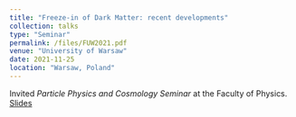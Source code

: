 ```yaml
---
title: "Freeze-in of Dark Matter: recent developments"
collection: talks
type: "Seminar"
permalink: /files/FUW2021.pdf
venue: "University of Warsaw"
date: 2021-11-25
location: "Warsaw, Poland"
---
```


Invited _Particle Physics and Cosmology Seminar_ at the Faculty of Physics. [Slides](http://ahryczuk.github.io/files/FUW2021.pdf)
